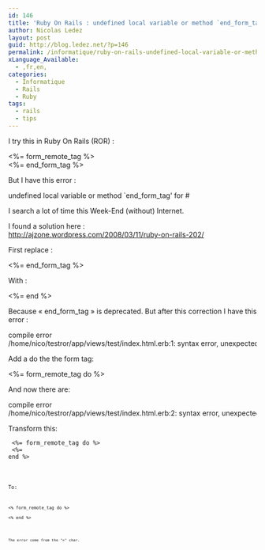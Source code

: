 ```yaml
---
id: 146
title: 'Ruby On Rails : undefined local variable or method `end_form_tag&rsquo;'
author: Nicolas Ledez
layout: post
guid: http://blog.ledez.net/?p=146
permalink: /informatique/ruby-on-rails-undefined-local-variable-or-method-end_form_tag/
xLanguage_Available:
  - ,fr,en,
categories:
  - Informatique
  - Rails
  - Ruby
tags:
  - rails
  - tips
---
```

I try this in Ruby On Rails (ROR) :

<div class="codecolorer-container rails default" style="overflow:auto;white-space:nowrap;">
  <div class="rails codecolorer">
    <span class="sy0"><%</span>= <span class="kw5">form_remote_tag</span> <span class="sy0">%></span><br /> <span class="sy0"><%</span>= end_form_tag <span class="sy0">%></span>
  </div>
</div>

But I have this error :

<div class="codecolorer-container text default" style="overflow:auto;white-space:nowrap;">
  <div class="text codecolorer">
    undefined local variable or method `end_form_tag' for #
  </div>
</div>

I search a lot of time this Week-End (without) Internet.

I found a solution here :  
<http://ajzone.wordpress.com/2008/03/11/ruby-on-rails-202/>

First replace :

<div class="codecolorer-container rails default" style="overflow:auto;white-space:nowrap;">
  <div class="rails codecolorer">
    <span class="sy0"><%</span>= end_form_tag <span class="sy0">%></span>
  </div>
</div>

With :

<div class="codecolorer-container rails default" style="overflow:auto;white-space:nowrap;">
  <div class="rails codecolorer">
    <span class="sy0"><%</span>= <span class="kw1">end</span> <span class="sy0">%></span>
  </div>
</div>

Because &laquo;&nbsp;end\_form\_tag&nbsp;&raquo; is deprecated. But after this correction I have this error :

<div class="codecolorer-container text default" style="overflow:auto;white-space:nowrap;">
  <div class="text codecolorer">
    compile error<br /> /home/nico/testror/app/views/test/index.html.erb:1: syntax error, unexpected ')'
  </div>
</div>

Add a do the the form tag:

<div class="codecolorer-container rails default" style="overflow:auto;white-space:nowrap;">
  <div class="rails codecolorer">
    <span class="sy0"><%</span>= <span class="kw5">form_remote_tag</span> <span class="kw1">do</span> <span class="sy0">%></span>
  </div>
</div>

And now there are:

<div class="codecolorer-container rails default" style="overflow:auto;white-space:nowrap;">
  <div class="rails codecolorer">
    compile error<br /> <span class="sy0">/</span>home<span class="sy0">/</span>nico<span class="sy0">/</span>testror<span class="sy0">/</span>app<span class="sy0">/</span>views<span class="sy0">/</span>test<span class="sy0">/</span>index.<span class="me1">html</span>.<span class="me1">erb</span>:<span class="nu0">2</span>: syntax error, unexpected kEND
  </div>
</div>

Transform this:  
<code lang="rails"><br />
<%= form_remote_tag do %><br />
<%= end %><br />
<code></p>
<p>To:<br />
<code lang="rails"><br />
<% form_remote_tag do %><br />
<% end %><br />
<code></p>
<p>The error come from the "=" char.</p>